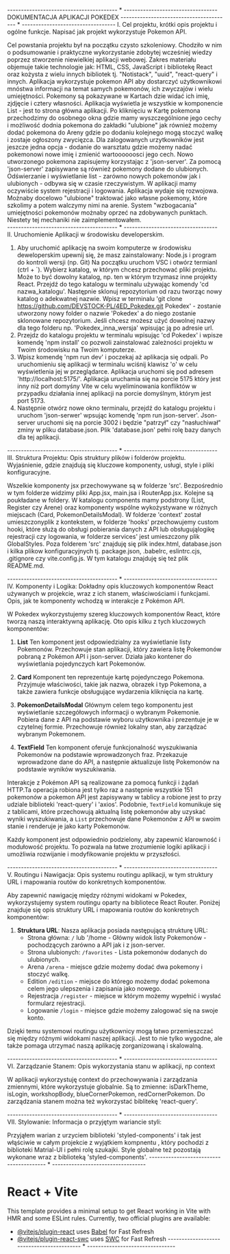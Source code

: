 ---------------------------------------- \* ----------------------------------
DOKUMENTACJA APLIKACJI POKEDEX
---------------------------------------- \* ----------------------------------
I. Cel projektu, krótki opis projektu i ogólne funkcje. Napisać jak projekt wykorzystuje Pokemon API.

Cel powstania projektu był na początku czysto szkoleniowy. Chodziło w nim o podsumowanie i praktyczne wykorzystanie zdobytej wcześniej wiedzy poprzez stworzenie niewielkiej aplikacji webowej. Zakres materiału objemuje takie technologie jak: HTML, CSS, JavaScript i bibliotekę React oraz kożysta z wielu innych bibliotek tj. "Notistack", "uuid", "react-query" i innych.
Aplikacja wykorzystuje pokemon API aby dostarczyć użytkownikowi mnóstwa informacji na temat samych pokemonów, ich zwyczajów i wielu umiejętności.
Pokemony są pokazywane w Kartach dzie widać ich imię, zjdjęcie i cztery własności. Aplikacja wyświetla je wszystkie w komponencie List - jest to strona główna aplikacji. Po kliknięciu w Kartę pokemona przechodzimy do osobnego okna gdzie mamy wyszczególnione jego cechy i możliwość dodnia pokemona do zakładki "ulubione" jak również możemy dodać pokemona do Areny gdzie po dodaniu kolejnego mogą stoczyć walkę i zostaje ogłoszony zwycięzca. Dla zalogowanych urzytkowników jest jeszcze jedna opcja - dodanie do warsztatu gdzie możemy nadać pokemonowi nowe imię i zmienić wartoooooosci jego cech. Nowo utworzonego pokemona zapisujemy korzystając z 'json-server'. Za pomocą 'json-server' zapisywane są również pokemony dodane do ulubionych. Odświerzanie i wyświetlanie list - zarówno nowych pokemonów jak i ulubionych - odbywa się w czasie rzeczywistym. W aplikacji mamy oczywiście system rejestracji i logowania. Aplikacja wydaje się rozwojowa. Możnaby docelowo "ulubione" traktować jako własne pokemony, które szkolimy a potem walczymy nimi na arenie. System "wzbogacania" umiejętności pokemonów możnaby oprzeć na zdobywanych punktach. Niestety tej mechaniki nie zaimplementowałem.  
---------------------------------------- \* ----------------------------------
II. Uruchomienie Aplikacji w środowisku developerskim.

1. Aby uruchomić aplikację na swoim komputerze w środowisku deweloperskim upewnij się, że masz zainstalowany: Node.js i program do kontroli wersji (np. Git) Na początku uruchom VSC i otwórz termianl (ctrl + `). Wybierz katalog, w którym chcesz przechować pliki projektu. Może to być dowolny katalog, np. ten w którym trzymasz inne projekty React. Przejdź do tego katalogu w terminalu używając komendy 'cd nazwa_katalogu'. Następnie sklonuj repozytorium od razu tworząc nowy katalog o adekwatnej nazwie. Wpisz w terminalu 'git clone https://github.com/DEVSTOCK-PL/4ED_Pokedex.git Pokedex' - zostanie utworzony nowy folder o nazwie 'Pokedex' a do niego zostanie sklonowane repozytorium. Jeśli chcesz możesz użyć dowolnej nazwy dla tego folderu np. 'Pokedex_inna_wersja' wpisując ją po adresie url.
2. Przejdz do katalogu projektu w terminalu wpisując 'cd Pokedex' i wpisze komendę 'npm install' co pozwoli zainstalować zależności projektu w Twoim środowisku na Twoim komputerze.
3. Wpisz komendę 'npm run dev' i poczekaj aż aplikacja się odpali. Po uruchomieniu się aplikacji w terminalu wciśnij klawisz 'o' w celu wyświetlenia jej w przeglądarce. Aplikacja uruchomi się pod adresem 'http://localhost:5175/'. Aplikacja uruchamia się na porcie 5175 który jest inny niż port domyśny Vite w celu wyeliminowania konfliktów w przypadku działania innej aplikacji na porcie domyślnym, którym jest port 5173.
4. Następnie otwórz nowe okno terminalu, przejdź do katalogu projektu i uruchom 'json-serwer' wpsując komendę 'npm run json-server'. Json-server uruchomi się na porcie 3002 i będzie "patrzył" czy "nasłuchiwał" zminy w pliku database.json. Plik 'database.json' pełni rolę bazy danych dla tej aplikacji.

---------------------------------------- \* ----------------------------------
III. Struktura Projektu: Opis struktury plików i folderów projektu. Wyjaśnienie, gdzie znajdują się kluczowe komponenty, usługi, style i pliki konfiguracyjne.

Wszelkie komponenty jsx przechowywane są w folderze 'src'. Bezpośrednio w tym folderze widzimy pliki App.jsx, main.jsa i RouterApp.jsx. Kolejne są poukładane w foldery. W katalogu components mamy podstrony (List, Register czy Arene) oraz komponenty wspólne wykożystywane w różnych miejscach (Card, PokemonDetailsModal). W folderze 'context' został umieszczonyplik z kontekstem, w folderze 'hooks' przechowujemy custom hooki, które służą do obsługi pobierania danych z API lub obsługująlogikę rejestracji czy logowania, w folderze services' jest umieszczony plik GlobalStyles. Poza folderem 'src' znajduję się plik index.html, database.json i kilka plikow konfiguracyjnych tj. package.json, .babelrc, eslintrc.cjs, .gitignore czy vite.config.js. W tym katalogu znajduję się też plik README.md.

---------------------------------------- \* ----------------------------------
IV. Komponenty i Logika: Dokładny opis kluczowych komponentów React używanych w projekcie, wraz z ich stanem, właściwościami i funkcjami. Opis, jak te komponenty wchodzą w interakcje z Pokémon API.

W Pokedex wykorzystujemy szereg kluczowych komponentów React, które tworzą naszą interaktywną aplikację. Oto opis kilku z tych kluczowych komponentów:

1. **List** Ten komponent jest odpowiedzialny za wyświetlanie listy Pokemonów. Przechowuje stan aplikacji, który zawiera listę Pokemonów pobraną z Pokémon API i json-server. Działa jako kontener do wyświetlania pojedynczych kart Pokemonów.

2. **Card** Komponent ten reprezentuje kartę pojedynczego Pokemona. Przyjmuje właściwości, takie jak nazwa, obrazek i typ Pokemona, a także zawiera funkcje obsługujące wydarzenia kliknięcia na kartę.

3. **PokemonDetailsModal** Głównym celem tego komponentu jest wyświetlanie szczegółowych informacji o wybranym Pokemonie. Pobiera dane z API na podstawie wyboru użytkownika i prezentuje je w czytelnej formie. Przechowuje również lokalny stan, aby zarządzać wybranym Pokemonem.

4. **TextField** Ten komponent oferuje funkcjonalność wyszukiwania Pokemonów na podstawie wprowadzonych fraz. Przekazuje wprowadzone dane do API, a następnie aktualizuje listę Pokemonów na podstawie wyników wyszukiwania.

Interakcje z Pokémon API są realizowane za pomocą funkcji i żądań HTTP.Ta operacja robiona jest tylko raz a następnie wszystkie 151 pokemonów a pokemon API jest zapisywany w tablicy a robione jest to przy udziale biblioteki 'react-query' i 'axios'. Podobnie, `TextField` komunikuje się z tablicami, które przechowują aktualną listę pokemonów aby uzyskać wyniki wyszukiwania, a `List` przechowuje dane Pokemonów z API w swoim stanie i renderuje je jako karty Pokemonów.

Każdy komponent jest odpowiednio podzielony, aby zapewnić klarowność i modułowość projektu. To pozwala na łatwe zrozumienie logiki aplikacji i umożliwia rozwijanie i modyfikowanie projektu w przyszłości.

---------------------------------------- \* ----------------------------------
V. Routingu i Nawigacja: Opis systemu routingu aplikacji, w tym struktury URL i mapowania routów do konkretnych komponentów.

Aby zapewnić nawigację między różnymi widokami w Pokedex, wykorzystujemy system routingu oparty na bibliotece React Router. Poniżej znajduje się opis struktury URL i mapowania routów do konkretnych komponentów:

1. **Struktura URL**: Nasza aplikacja posiada następującą strukturę URL:
   - Strona główna: `/` lub '/home - Główny widok listy Pokemonów - pochodzących zarówno a API jak i z json-server.
   - Strona ulubionych: `/favorites` - Lista pokemonów dodanych do ulubionych.
   - Arena `/arena` - miejsce gdzie możemy dodać dwa pokemony i stoczyć walkę.
   - Edition `/edition` - miejsce do którego możemy dodać pokemona celem jego ulepszenia i zapisania jako nowego.
   - Rejestracja `/register` - miejsce w którym możemy wypełnić i wysłać formularz rejestracji.
   - Logowanie `/login` - miejsce gdzie możemy zalogować się na swoje konto.

Dzięki temu systemowi routingu użytkownicy mogą łatwo przemieszczać się między różnymi widokami naszej aplikacji. Jest to nie tylko wygodne, ale także pomaga utrzymać naszą aplikację zorganizowaną i skalowalną.

---------------------------------------- \* ----------------------------------
VI. Zarządzanie Stanem: Opis wykorzystania stanu w aplikacji, np context

W aplikacji wykorzystuję context do przechowywania i zarządzania zmiennymi, które wykorzystuje globalnie. Są to zmienne: isDarkTheme, isLogin, workshopBody, blueCornerPokemon, redCornerPokemon. Do zarządzania stanem można też wykorzystać biblitekę 'react-query'.

---------------------------------------- \* ----------------------------------
VII. Stylowanie: Informacja o przyjętym wariancie styli:

Przyjąłem warian z urzyciem biblioteki 'styled-components' i tak jest włąściwie w całym projekcie z wyjątkiem kompnentu <TextField />,
który pochodzi z biblioteki Matrial-UI i pełni rolę szukajki.
Style globalne też pozostają wykonane wraz z biblioteką 'styled-components'.
---------------------------------------- \* ----------------------------------

# React + Vite

This template provides a minimal setup to get React working in Vite with HMR and some ESLint rules.
Currently, two official plugins are available:

- [@vitejs/plugin-react](https://github.com/vitejs/vite-plugin-react/blob/main/packages/plugin-react/README.md)
  uses [Babel](https://babeljs.io/) for Fast Refresh
- [@vitejs/plugin-react-swc](https://github.com/vitejs/vite-plugin-react-swc) uses [SWC](https://swc.rs/) for Fast Refresh
  ------------------------------------------ \* --------------------------------
